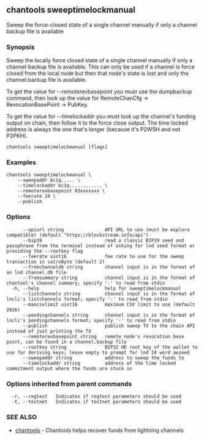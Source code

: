 ## chantools sweeptimelockmanual

Sweep the force-closed state of a single channel manually if only a channel backup file is available

### Synopsis

Sweep the locally force closed state of a single channel
manually if only a channel backup file is available. This can only be used if a
channel is force closed from the local node but then that node's state is lost
and only the channel.backup file is available.

To get the value for --remoterevbasepoint you must use the dumpbackup command,
then look up the value for RemoteChanCfg -> RevocationBasePoint -> PubKey.

To get the value for --timelockaddr you must look up the channel's funding
output on chain, then follow it to the force close output. The time locked
address is always the one that's longer (because it's P2WSH and not P2PKH).

```
chantools sweeptimelockmanual [flags]
```

### Examples

```
chantools sweeptimelockmanual \
	--sweepaddr bc1q..... \
	--timelockaddr bc1q............ \
	--remoterevbasepoint 03xxxxxxx \
	--feerate 10 \
	--publish
```

### Options

```
      --apiurl string               API URL to use (must be esplora compatible) (default "https://blockstream.info/api")
      --bip39                       read a classic BIP39 seed and passphrase from the terminal instead of asking for lnd seed format or providing the --rootkey flag
      --feerate uint16              fee rate to use for the sweep transaction in sat/vByte (default 2)
      --fromchanneldb string        channel input is in the format of an lnd channel.db file
      --fromsummary string          channel input is in the format of chantool's channel summary; specify '-' to read from stdin
  -h, --help                        help for sweeptimelockmanual
      --listchannels string         channel input is in the format of lncli's listchannels format; specify '-' to read from stdin
      --maxcsvlimit uint16          maximum CSV limit to use (default 2016)
      --pendingchannels string      channel input is in the format of lncli's pendingchannels format; specify '-' to read from stdin
      --publish                     publish sweep TX to the chain API instead of just printing the TX
      --remoterevbasepoint string   remote node's revocation base point, can be found in a channel.backup file
      --rootkey string              BIP32 HD root key of the wallet to use for deriving keys; leave empty to prompt for lnd 24 word aezeed
      --sweepaddr string            address to sweep the funds to
      --timelockaddr string         address of the time locked commitment output where the funds are stuck in
```

### Options inherited from parent commands

```
  -r, --regtest   Indicates if regtest parameters should be used
  -t, --testnet   Indicates if testnet parameters should be used
```

### SEE ALSO

* [chantools](chantools.md)	 - Chantools helps recover funds from lightning channels


